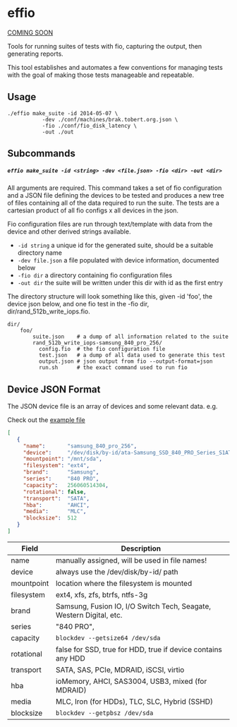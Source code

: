 effio
=====

[COMING SOON](http://tobert.github.io/post/2014-04-29-a-quick-prototype.html)

Tools for running suites of tests with fio, capturing the output, then generating reports.

This tool establishes and automates a few conventions for managing tests with the goal
of making those tests manageable and repeatable.

Usage
-----

```
./effio make_suite -id 2014-05-07 \
           -dev ./conf/machines/brak.tobert.org.json \
           -fio ./conf/fio_disk_latency \
           -out ./out
```

Subcommands
-----------

##### `effio make_suite -id <string> -dev <file.json> -fio <dir> -out <dir>`

All arguments are required. This command takes a set of fio configuration
and a JSON file defining the devices to be tested and produces a new
tree of files containing all of the data required to run the suite. The
tests are a cartesian product of all fio configs x all devices in the json.

Fio configuration files are run through text/template with data from the device
and other derived strings available.

* `-id string` a unique id for the generated suite, should be a suitable directory name
* `-dev file.json` a file populated with device information, documented below
* `-fio dir` a directory containing fio configuration files
* `-out dir` the suite will be written under this dir with id as the first entry

The directory structure will look something like this, given -id 'foo', the device
json below, and one fio test in the -fio dir, dir/rand_512b_write_iops.fio.

```
dir/
    foo/
        suite.json    # a dump of all information related to the suite
        rand_512b_write_iops-samsung_840_pro_256/
          config.fio  # the fio configuration file
          test.json   # a dump of all data used to generate this test
          output.json # json output from fio --output-format=json
          run.sh      # the exact command used to run fio
```

Device JSON Format
------------------

The JSON device file is an array of devices and some relevant data. e.g.

Check out the
[example file](https://github.com/tobert/effio/blob/master/conf/machines/brak.tobert.org.json)

```json
[
   {
     "name":       "samsung_840_pro_256",
     "device":     "/dev/disk/by-id/ata-Samsung_SSD_840_PRO_Series_S1ATNEAD541857W",
     "mountpoint": "/mnt/sda",
     "filesystem": "ext4",
     "brand":      "Samsung",
     "series":     "840 PRO",
     "capacity":   256060514304,
     "rotational": false,
     "transport":  "SATA",
     "hba":        "AHCI",
     "media":      "MLC",
     "blocksize":  512
   }
]
```

Field      | Description
-----------|-------------
name       | manually assigned, will be used in file names!
device     | always use the /dev/disk/by-id/ path
mountpoint | location where the filesystem is mounted
filesystem | ext4, xfs, zfs, btrfs, ntfs-3g
brand      | Samsung, Fusion IO, I/O Switch Tech, Seagate, Western Digital, etc.
series     | "840 PRO",
capacity   | `blockdev --getsize64 /dev/sda`
rotational | false for SSD, true for HDD, true if device contains any HDD
transport  | SATA, SAS, PCIe, MDRAID, iSCSI, virtio
hba        | ioMemory, AHCI, SAS3004, USB3, mixed (for MDRAID)
media      | MLC, Iron (for HDDs), TLC, SLC, Hybrid (SSHD)
blocksize  | `blockdev --getpbsz /dev/sda`

